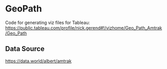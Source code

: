 # GeoPath
Code for generating viz files for Tableau:
https://public.tableau.com/profile/nick.gerend#!/vizhome/Geo_Path_Amtrak/Geo_Path

## Data Source
https://data.world/albert/amtrak
